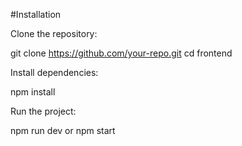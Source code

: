 #Installation

Clone the repository:

git clone https://github.com/your-repo.git
cd frontend

Install dependencies:

npm install

Run the project:

npm run dev or npm start
